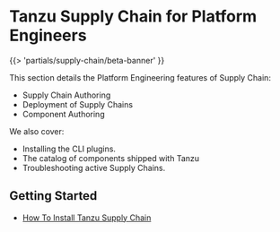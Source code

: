 # Tanzu Supply Chain for Platform Engineers

{{> 'partials/supply-chain/beta-banner' }}

This section details the Platform Engineering features of Supply Chain:

* Supply Chain Authoring
* Deployment of Supply Chains
* Component Authoring

We also cover:

* Installing the CLI plugins.
* The catalog of components shipped with Tanzu
* Troubleshooting active Supply Chains.

## Getting Started

* [How To Install Tanzu Supply Chain](./how-to/installing-supply-chain/about.hbs.md)
 
<!-- tbd --->